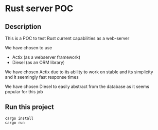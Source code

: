 # Rust server POC

## Description

This is a POC to test Rust current capabilities as a web-server

We have chosen to use
* Actix (as a webserver framework)
* Diesel (as an ORM library)

We have chosen Actix due to its ability to work on stable and its simplicity and it seemingly fast response times

We have chosen Diesel to easily abstract from the database as it seems popular for this job

## Run this project

```
cargo install
cargo run
```

